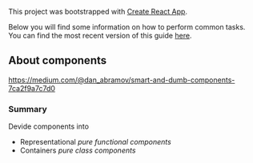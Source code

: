 This project was bootstrapped with [Create React App](https://github.com/facebookincubator/create-react-app).

Below you will find some information on how to perform common tasks.<br>
You can find the most recent version of this guide [here](https://github.com/facebookincubator/create-react-app/blob/master/packages/react-scripts/template/README.md).

## About components

https://medium.com/@dan_abramov/smart-and-dumb-components-7ca2f9a7c7d0

### Summary
Devide components into 
* Representational _pure functional components_
* Containers _pure class components_